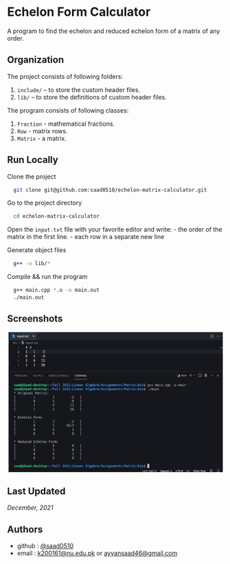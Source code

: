 # Echelon Form Calculator

A program to find the echelon and reduced echelon
form of a matrix of any order.

## Organization

The project consists of following folders:
1. `include/` – to store the custom header files.
1. `lib/` – to store the definitions of custom header files.

The program consists of following classes:
1. `Fraction` - mathematical fractions.
1. `Row` - matrix rows.
1. `Matrix` - a matrix.


## Run Locally

Clone the project

```bash
  git clone git@github.com:saad0510/echelon-matrix-calculator.git
```

Go to the project directory

```bash
  cd echelon-matrix-calculator
```

Open the `input.txt` file with your favorite editor 
and write:
    - the order of the matrix in the first line.
    - each row in a separate new line
    
Generate object files

```bash
  g++ -o lib/*
```

Compile && run the program

```bash
  g++ main.cpp *.o -o main.out
  ./main.out
```



## Screenshots

![Screenshot](./screenshot.jpg)



## Last Updated

_December, 2021_
## Authors

- github : [@saad0510](https://www.github.com/saad0510)
- email  : k200161@nu.edu.pk or ayyansaad46@gmail.com

